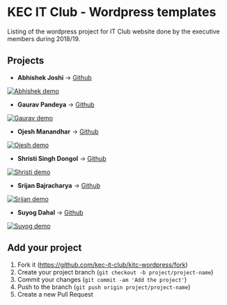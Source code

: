# KEC IT Club - Wordpress templates

Listing of the wordpress project for IT Club website done by the executive members during 2018/19.

## Projects

+ **Abhishek Joshi** -> [Github](https://github.com/GauravHub11/Wordpress-site)

[![Abhishek demo](https://i.imgur.com/HBgs6bN.jpg)](https://itclubkec.000webhostapp.com)


+ **Gaurav Pandeya** -> [Github](https://github.com/GauravHub11/Wordpress-site)

[![Gaurav demo](https://i.imgur.com/HBgs6bN.jpg)](http://itedukec.ga/)


+ **Ojesh Manandhar** -> [Github](https://github.com/OjeshManandhar/WordPress-site/)

[![Ojesh demo](https://i.imgur.com/4mnrlDG.png)](https://it-club-kec.000webhostapp.com/)


+ **Shristi Singh Dongol** -> [Github](https://github.com/shrisingdon/website1)

[![Shristi demo](https://i.imgur.com/X7Yvbv0.jpg)](https://shristisinghdongol.000webhostapp.com/)


+ **Srijan Bajracharya** -> [Github](https://github.com/ShriBuzz/Webpage)

[![Srijan demo](https://i.imgur.com/w7UH8yT.jpg)](https://kecit.000webhostapp.com)


+ **Suyog Dahal** -> [Github](https://github.com/suyogdahal/Wordpress-Site)

[![Suyog demo](https://i.imgur.com/RXXlOgi.png)](https://suyogdahal46.000webhostapp.com/)


## Add your project

1. Fork it (<https://github.com/kec-it-club/kitc-wordpress/fork>)
2. Create your project branch (`git checkout -b project/project-name`)
3. Commit your changes (`git commit -am 'Add the project'`)
4. Push to the branch (`git push origin project/project-name`)
5. Create a new Pull Request






